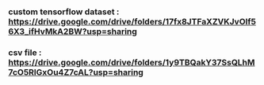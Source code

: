 ### custom tensorflow dataset :  https://drive.google.com/drive/folders/17fx8JTFaXZVKJvOlf56X3_ifHvMkA2BW?usp=sharing
### csv file :  https://drive.google.com/drive/folders/1y9TBQakY37SsQLhM7cO5RlGxOu4Z7cAL?usp=sharing
